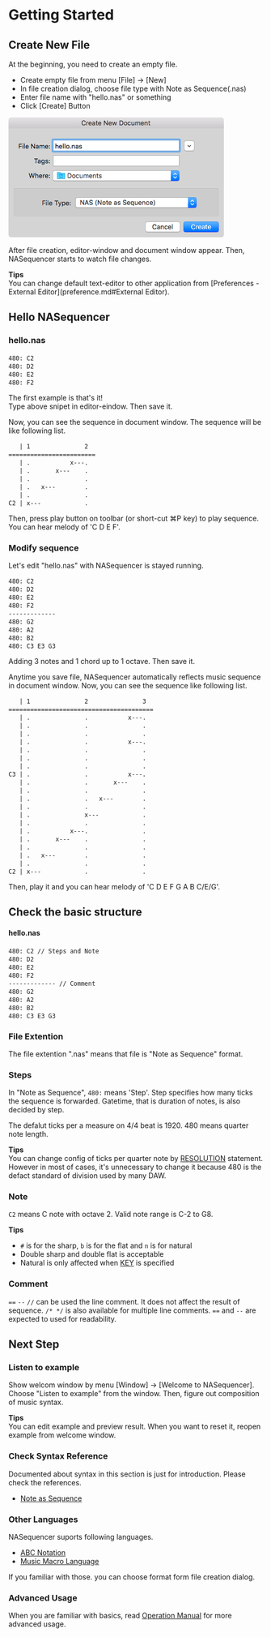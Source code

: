 Getting Started
===============

Create New File
---------------
At the beginning, you need to create an empty file.

- Create empty file from menu [File] -> [New]
- In file creation dialog, choose file type with Note as Sequence(.nas)
- Enter file name with "hello.nas" or something
- Click [Create] Button

![](../shared/file-creation-dialog.png)

After file creation, editor-window and document window appear.
Then, NASequencer starts to watch file changes.

**Tips**  
You can change default text-editor to other application from [Preferences - External Editor](preference.md#External Editor).

Hello NASequencer
-----------------

### hello.nas
```
480: C2
480: D2
480: E2
480: F2
```

The first example is that's it!  
Type above snipet in editor-eindow.
Then save it.

Now, you can see the sequence in document window.
The sequence will be like following list.

```
   | 1               2
========================
   | .           x---.  
   | .       x---    .  
   | .               .  
   | .   x---        .  
   | .               .  
C2 | x---            . 
```

Then, press play button on toolbar (or short-cut ⌘P key) to play sequence.
You can hear melody of 'C D E F'.

### Modify sequence

Let's edit "hello.nas" with NASequencer is stayed running.

```
480: C2
480: D2
480: E2
480: F2
-------------
480: G2
480: A2
480: B2
480: C3 E3 G3
```

Adding 3 notes and 1 chord up to 1 octave.
Then save it.

Anytime you save file, NASequencer automatically reflects music sequence in document window.
Now, you can see the sequence like following list.

```
   | 1               2               3
========================================
   | .               .           x---.
   | .               .               .
   | .               .               .
   | .               .           x---.
   | .               .               .
   | .               .               .
   | .               .               .
C3 | .               .           x---.
   | .               .       x---    .
   | .               .               .
   | .               .   x---        .
   | .               .               .
   | .               x---            .
   | .               .               .
   | .           x---.               .
   | .       x---    .               .
   | .               .               .
   | .   x---        .               .
   | .               .               .
C2 | x---            .               .  
```

Then, play it and you can hear melody of 'C D E F G A B C/E/G'.

Check the basic structure
-------------------------

#### hello.nas
```
480: C2 // Steps and Note
480: D2
480: E2
480: F2
------------- // Comment
480: G2
480: A2
480: B2
480: C3 E3 G3
```

### File Extention
The file extention ".nas" means that file is "Note as Sequence" format.

### Steps
In "Note as Sequence", `480:` means 'Step'.
Step specifies how many ticks the sequence is forwarded.
Gatetime, that is duration of notes, is also decided by step.

The defalut ticks per a measure on 4/4 beat is 1920.
480 means quarter note length.

**Tips**  
You can change config of ticks per quarter note by [RESOLUTION](nas.md#RESOLUTION) statement.
However in most of cases, it's unnecessary to change it because 480 is the defact standard of division used by many DAW.

### Note
`C2` means C note with octave 2.  Valid note range is C-2 to G8.

**Tips**  

- `#` is for the sharp, `b` is for the flat and `n` is for natural
- Double sharp and double flat is acceptable
- Natural is only affected when [KEY](nas.md#KEY) is specified

### Comment
`==` `--` `//` can be used the line comment. It does not affect the result of sequence.
`/* */` is also available for multiple line comments.
`==` and `--` are expected to used for readability.

Next Step
---------
### Listen to example
Show welcom window by menu [Window] -> [Welcome to NASequencer].
Choose "Listen to example" from the window.
Then, figure out composition of music syntax.

**Tips**  
You can edit example and preview result.
When you want to reset it, reopen example from welcome window.

### Check Syntax Reference
Documented about syntax in this section is just for introduction. Please check the references.

- [Note as Sequence](nas.md)

### Other Languages
NASequencer suports following languages.

- [ABC Notation](abc.md)
- [Music Macro Language](mml.md)

If you familiar with those. you can choose format form file creation dialog.

### Advanced Usage
When you are familiar with basics, read [Operation Manual](general.md) for more advanced usage.
